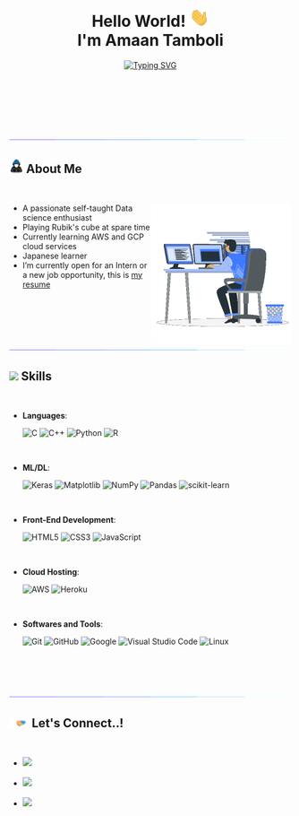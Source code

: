 
<h1 align="center"><b>Hello World! <img src="img/giphy.webp" width="35"><br> I'm Amaan Tamboli </b></h1>

<p align="center">
 <a href="https://git.io/typing-svg"><img src="https://readme-typing-svg.demolab.com?font=Fira+Code&size=30&pause=1000&center=true&width=600&lines=Computer+Engineering+student+%F0%9F%91%A8%E2%80%8D%F0%9F%92%BB;Data+science+enthusiast+%E2%9C%8C%EF%B8%8F;Cloud+beginner+%E2%98%81%EF%B8%8F;Japanese+learner+%E2%9B%A9%EF%B8%8F" alt="Typing SVG" /></a>
</p>
<br><br><br><br><br>


<img src="img/line.gif"><br>

## <img src="img/about_me.gif" width ="25"><b> **About Me**</b>
<br>


<picture> <img align="right" src="img/dev.gif" width = 250px></picture>

- A passionate self-taught Data science enthusiast
- Playing Rubik's cube at spare time
- Currently learning AWS and GCP cloud services
- Japanese learner
- I’m currently open for an Intern or a new job opportunity, this is [my resume](AmaanT_resume.pdf)

<br><br><br>

<img src="img/line.gif"><br>

## <img src="https://media2.giphy.com/media/QssGEmpkyEOhBCb7e1/giphy.gif?cid=ecf05e47a0n3gi1bfqntqmob8g9aid1oyj2wr3ds3mg700bl&rid=giphy.gif" width ="25"><b> **Skills**</b>
<br>

<p align="center">

- **Languages**:
    
    ![C](https://img.shields.io/badge/C%20-%232370ED.svg?style=for-the-badge&logo=c&logoColor=white)
    ![C++](https://img.shields.io/badge/C++%20-%2300599C.svg?style=for-the-badge&logo=c%2B%2B&logoColor=white)
    ![Python](https://img.shields.io/badge/Python%20-%2314354C.svg?style=for-the-badge&logo=python&logoColor=white)
    ![R](https://img.shields.io/badge/r-%23276DC3.svg?style=for-the-badge&logo=r&logoColor=white)

<br>   

- **ML/DL**:

    ![Keras](https://img.shields.io/badge/Keras-%23D00000.svg?style=for-the-badge&logo=Keras&logoColor=white)
    ![Matplotlib](https://img.shields.io/badge/Matplotlib-%23ffffff.svg?style=for-the-badge&logo=Matplotlib&logoColor=black)
    ![NumPy](https://img.shields.io/badge/numpy-%23013243.svg?style=for-the-badge&logo=numpy&logoColor=white)
    ![Pandas](https://img.shields.io/badge/pandas-%23150458.svg?style=for-the-badge&logo=pandas&logoColor=white)
    ![scikit-learn](https://img.shields.io/badge/scikit--learn-%23F7931E.svg?style=for-the-badge&logo=scikit-learn&logoColor=white)
    
<br>
    
- **Front-End Development**:

   ![HTML5](https://img.shields.io/badge/HTML5%20-%23E34F26.svg?style=for-the-badge&logo=html5&logoColor=white)
   ![CSS3](https://img.shields.io/badge/CSS%20-%231572B6.svg?style=for-the-badge&logo=css3&logoColor=white)
   ![JavaScript](https://img.shields.io/badge/JavaScript%20-%23F7DF1E.svg?style=for-the-badge&logo=javascript&logoColor=black)

<br>

- **Cloud Hosting**:

    ![AWS](https://img.shields.io/badge/AWS-%23FF9900.svg?style=for-the-badge&logo=amazon-aws&logoColor=white)
    ![Heroku](https://img.shields.io/badge/heroku-%23430098.svg?style=for-the-badge&logo=heroku&logoColor=white)
    
<br>

- **Softwares and Tools**:

    ![Git](https://img.shields.io/badge/git-%23F05033.svg?style=for-the-badge&logo=git&logoColor=white)
    ![GitHub](https://img.shields.io/badge/github-%23121011.svg?style=for-the-badge&logo=github&logoColor=white)
    ![Google](https://img.shields.io/badge/google-%234285F4.svg?style=for-the-badge&logo=google&logoColor=white)
    ![Visual Studio Code](https://img.shields.io/badge/Visual%20Studio%20Code-0078d7.svg?style=for-the-badge&logo=visual-studio-code&logoColor=white)
    ![Linux](https://img.shields.io/badge/Linux-FCC624?style=for-the-badge&logo=linux&logoColor=black) 

</p>

<br>
<br>
<br>

<img src="img/line.gif"><br>

## <img src="img/handshake.gif" width ="40"><b>**Let's Connect..!**</b>
<br>
<div align='left'>

<ul>

<li>
<a href="https://linkedin.com/in/amaan-tamboli" target="_blank">
<img src="https://img.shields.io/badge/linkedin-%230077B5.svg?style=for-the-badge&logo=linkedin&logoColor=white"/>
</a>
</li>


<br>
	

<li>
<a href="https://www.instagram.com/amaan.tamboli54/" target="_blank">
<img src="https://img.shields.io/badge/Instagram-%23E4405F.svg?style=for-the-badge&logo=Instagram&logoColor=white"/>
</a>
</li>


<br>
<li>
<a href="mailto:amaantamboli542@gmail.com" target="_blank">
<img src="https://img.shields.io/badge/Gmail-D14836?style=for-the-badge&logo=gmail&logoColor=white" />
</a>
</li>
	
</ul>
</div>

<br>


